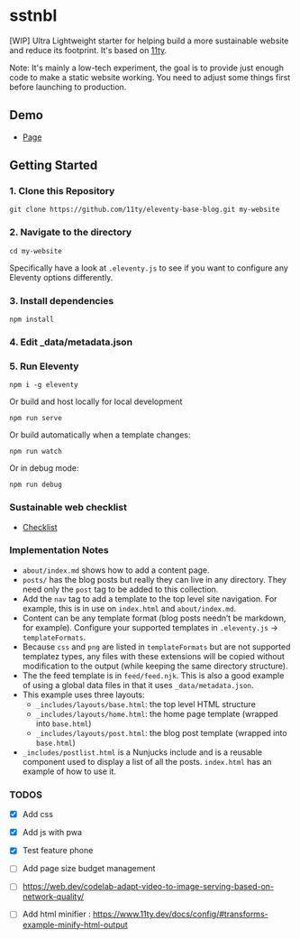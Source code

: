 # sstnbl

[WIP] Ultra Lightweight starter for helping build a more sustainable website and reduce its footprint. It's based on [11ty](https://github.com/11ty/eleventy).

Note: It's mainly a low-tech experiment, the goal is to provide just enough code to make a static website working. You need to adjust some things first before launching to production.

## Demo

* [Page](https://sstnbl.bastiencornier.com)


## Getting Started

### 1. Clone this Repository

```
git clone https://github.com/11ty/eleventy-base-blog.git my-website
```


### 2. Navigate to the directory

```
cd my-website
```

Specifically have a look at `.eleventy.js` to see if you want to configure any Eleventy options differently.

### 3. Install dependencies

```
npm install
```

### 4. Edit _data/metadata.json

### 5. Run Eleventy

```
npm i -g eleventy
```

Or build and host locally for local development
```
npm run serve
```

Or build automatically when a template changes:
```
npm run watch
```

Or in debug mode:
```
npm run debug
```

### Sustainable web checklist

* [Checklist](src/sustainable-checklist.md)

### Implementation Notes

* `about/index.md` shows how to add a content page.
* `posts/` has the blog posts but really they can live in any directory. They need only the `post` tag to be added to this collection.
* Add the `nav` tag to add a template to the top level site navigation. For example, this is in use on `index.html` and `about/index.md`.
* Content can be any template format (blog posts needn’t be markdown, for example). Configure your supported templates in `.eleventy.js` -> `templateFormats`.
* Because `css` and `png` are listed in `templateFormats` but are not supported templatez types, any files with these extensions will be copied without modification to the output (while keeping the same directory structure).
* The the feed template is in `feed/feed.njk`. This is also a good example of using a global data files in that it uses `_data/metadata.json`.
* This example uses three layouts:
  * `_includes/layouts/base.html`: the top level HTML structure
  * `_includes/layouts/home.html`: the home page template (wrapped into `base.html`)
  * `_includes/layouts/post.html`: the blog post template (wrapped into `base.html`)
* `_includes/postlist.html` is a Nunjucks include and is a reusable component used to display a list of all the posts. `index.html` has an example of how to use it.



### TODOS

- [x] Add css
- [x] Add js with pwa
- [x] Test feature phone
- [ ] Add page size budget management
- [ ] https://web.dev/codelab-adapt-video-to-image-serving-based-on-network-quality/
- [ ] Add html minifier : https://www.11ty.dev/docs/config/#transforms-example-minify-html-output

